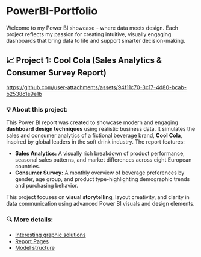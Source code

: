 # PowerBI-Portfolio
<p>Welcome to my Power BI showcase - where data meets design. Each project reflects my passion for creating intuitive, visually engaging dashboards that bring data to life and support smarter decision-making.</p>

  <h2>📈 Project 1: Cool Cola (Sales Analytics & Consumer Survey Report) </h2>

https://github.com/user-attachments/assets/94f11c70-3c17-4d80-bcab-b2538c1e9e1b

  <h3>💡 About this project:</h3>
  <p>This Power BI report was created to showcase modern and engaging <strong>dashboard design techniques</strong> using realistic business data. It simulates the sales and consumer analytics of a fictional beverage brand, <strong>Cool Cola</strong>, inspired by global leaders in the soft drink industry. The report features:</p>

  <ul>
    <li><strong>Sales Analytics:</strong>
      A visually rich breakdown of product performance, seasonal sales patterns, and market differences across eight European countries.</li>
    <li><strong>Consumer Survey:</strong>
      A monthly overview of beverage preferences by gender, age group, and product type-highlighting demographic trends and purchasing behavior.</li>
  </ul>

  <p>This project focuses on <strong>visual storytelling</strong>, layout creativity, and clarity in data communication using advanced Power BI visuals and design elements.</p>
</section>
  
  <h3>🔍 More details:</h3>
  <ul>
    <li><a href="Cool-Cola/InterestingGraphicSolutions.html">Interesting graphic solutions</a>
    <li><a href="Cool-Cola/Report Pages.md">Report Pages</a>
    <li><a href="Cool-Cola/ModelStructure.html">Model structure</a>
  </ul>
